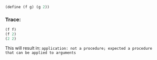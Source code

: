 ```scm
(define (f g) (g 2))
```

### Trace:

```scm
(f f)
(f 2)
(2 2)
```

This will result in: `application: not a procedure; expected a procedure that can be applied to arguments`
